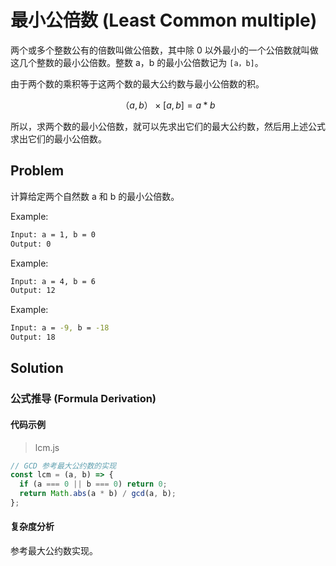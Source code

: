 # 最小公倍数 (Least Common multiple)

两个或多个整数公有的倍数叫做公倍数，其中除 0 以外最小的一个公倍数就叫做这几个整数的最小公倍数。整数 a，b 的最小公倍数记为 `[a，b]`。

由于两个数的乘积等于这两个数的最大公约数与最小公倍数的积。

$$
（a, b）× [a, b] = a * b
$$

所以，求两个数的最小公倍数，就可以先求出它们的最大公约数，然后用上述公式求出它们的最小公倍数。

## Problem

计算给定两个自然数 a 和 b 的最小公倍数。

Example:

``` bash
Input: a = 1, b = 0
Output: 0
```

Example:

``` bash
Input: a = 4, b = 6
Output: 12
```

Example:

``` bash
Input: a = -9, b = -18
Output: 18
```

## Solution

### 公式推导 (Formula Derivation)

#### 代码示例

> lcm.js

```js
// GCD 参考最大公约数的实现
const lcm = (a, b) => {
  if (a === 0 || b === 0) return 0;
  return Math.abs(a * b) / gcd(a, b);
};
```

#### 复杂度分析

参考最大公约数实现。
